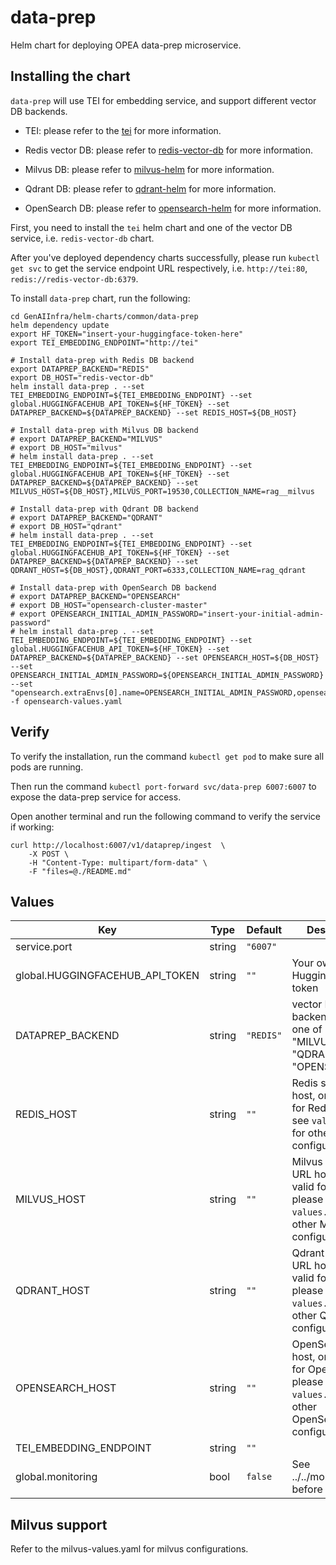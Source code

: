 # data-prep

Helm chart for deploying OPEA data-prep microservice.

## Installing the chart

`data-prep` will use TEI for embedding service, and support different vector DB backends.

- TEI: please refer to the [tei](../tei) for more information.

- Redis vector DB: please refer to [redis-vector-db](../redis-vector-db/) for more information.

- Milvus DB: please refer to [milvus-helm](https://github.com/zilliztech/milvus-helm/tree/milvus-4.2.12) for more information.

- Qdrant DB: please refer to [qdrant-helm](https://github.com/qdrant/qdrant-helm/tree/qdrant-1.13.1/charts/qdrant) for more information.

- OpenSearch DB: please refer to [opensearch-helm](https://artifacthub.io/packages/helm/opensearch-project-helm-charts/opensearch) for more information.

First, you need to install the `tei` helm chart and one of the vector DB service, i.e. `redis-vector-db` chart.

After you've deployed dependency charts successfully, please run `kubectl get svc` to get the service endpoint URL respectively, i.e. `http://tei:80`, `redis://redis-vector-db:6379`.

To install `data-prep` chart, run the following:

```console
cd GenAIInfra/helm-charts/common/data-prep
helm dependency update
export HF_TOKEN="insert-your-huggingface-token-here"
export TEI_EMBEDDING_ENDPOINT="http://tei"

# Install data-prep with Redis DB backend
export DATAPREP_BACKEND="REDIS"
export DB_HOST="redis-vector-db"
helm install data-prep . --set TEI_EMBEDDING_ENDPOINT=${TEI_EMBEDDING_ENDPOINT} --set global.HUGGINGFACEHUB_API_TOKEN=${HF_TOKEN} --set DATAPREP_BACKEND=${DATAPREP_BACKEND} --set REDIS_HOST=${DB_HOST}

# Install data-prep with Milvus DB backend
# export DATAPREP_BACKEND="MILVUS"
# export DB_HOST="milvus"
# helm install data-prep . --set TEI_EMBEDDING_ENDPOINT=${TEI_EMBEDDING_ENDPOINT} --set global.HUGGINGFACEHUB_API_TOKEN=${HF_TOKEN} --set DATAPREP_BACKEND=${DATAPREP_BACKEND} --set MILVUS_HOST=${DB_HOST},MILVUS_PORT=19530,COLLECTION_NAME=rag__milvus

# Install data-prep with Qdrant DB backend
# export DATAPREP_BACKEND="QDRANT"
# export DB_HOST="qdrant"
# helm install data-prep . --set TEI_EMBEDDING_ENDPOINT=${TEI_EMBEDDING_ENDPOINT} --set global.HUGGINGFACEHUB_API_TOKEN=${HF_TOKEN} --set DATAPREP_BACKEND=${DATAPREP_BACKEND} --set QDRANT_HOST=${DB_HOST},QDRANT_PORT=6333,COLLECTION_NAME=rag_qdrant

# Install data-prep with OpenSearch DB backend
# export DATAPREP_BACKEND="OPENSEARCH"
# export DB_HOST="opensearch-cluster-master"
# export OPENSEARCH_INITIAL_ADMIN_PASSWORD="insert-your-initial-admin-password"
# helm install data-prep . --set TEI_EMBEDDING_ENDPOINT=${TEI_EMBEDDING_ENDPOINT} --set global.HUGGINGFACEHUB_API_TOKEN=${HF_TOKEN} --set DATAPREP_BACKEND=${DATAPREP_BACKEND} --set OPENSEARCH_HOST=${DB_HOST} --set OPENSEARCH_INITIAL_ADMIN_PASSWORD=${OPENSEARCH_INITIAL_ADMIN_PASSWORD} --set "opensearch.extraEnvs[0].name=OPENSEARCH_INITIAL_ADMIN_PASSWORD,opensearch.extraEnvs[0].value=${OPENSEARCH_INITIAL_ADMIN_PASSWORD}" -f opensearch-values.yaml
```

## Verify

To verify the installation, run the command `kubectl get pod` to make sure all pods are running.

Then run the command `kubectl port-forward svc/data-prep 6007:6007` to expose the data-prep service for access.

Open another terminal and run the following command to verify the service if working:

```console
curl http://localhost:6007/v1/dataprep/ingest  \
    -X POST \
    -H "Content-Type: multipart/form-data" \
    -F "files=@./README.md"
```

## Values

| Key                             | Type   | Default   | Description                                                                                                 |
| ------------------------------- | ------ | --------- | ----------------------------------------------------------------------------------------------------------- |
| service.port                    | string | `"6007"`  |                                                                                                             |
| global.HUGGINGFACEHUB_API_TOKEN | string | `""`      | Your own Hugging Face API token                                                                             |
| DATAPREP_BACKEND                | string | `"REDIS"` | vector DB backend to use, one of "REDIS", "MILVUS", "QDRANT", "OPENSEARCH"                                  |
| REDIS_HOST                      | string | `""`      | Redis service URL host, only valid for Redis, please see `values.yaml` for other Redis configuration        |
| MILVUS_HOST                     | string | `""`      | Milvus service URL host, only valid for Milvus, please see `values.yaml` for other Milvus configuration     |
| QDRANT_HOST                     | string | `""`      | Qdrant service URL host, only valid for Qdrant, please see `values.yaml` for other Qdrant configuration     |
| OPENSEARCH_HOST                 | string | `""`      | OpenSearch URL host, only valid for OpenSearch, please see `values.yaml` for other OpenSearch configuration |
| TEI_EMBEDDING_ENDPOINT          | string | `""`      |                                                                                                             |
| global.monitoring               | bool   | `false`   | See ../../monitoring.md before enabling!                                                                    |

## Milvus support

Refer to the milvus-values.yaml for milvus configurations.
